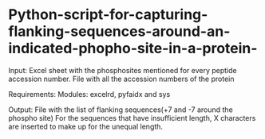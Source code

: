 # Python-script-for-capturing-flanking-sequences-around-an-indicated-phopho-site-in-a-protein-
Input:
Excel sheet with the phosphosites mentioned for every peptide accession number. 
File with all the accession numbers of the protein 

Requirements:
Modules: excelrd, pyfaidx and sys

Output:
File with the list of flanking sequences(+7 and -7 around the phospho site)
For the sequences that have insufficient length, X characters are inserted to make up for the unequal length.

